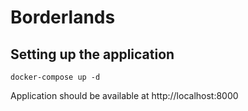Borderlands
===========

Setting up the application
--------------------------

 ```
 docker-compose up -d
 ```

Application should be available at http://localhost:8000
